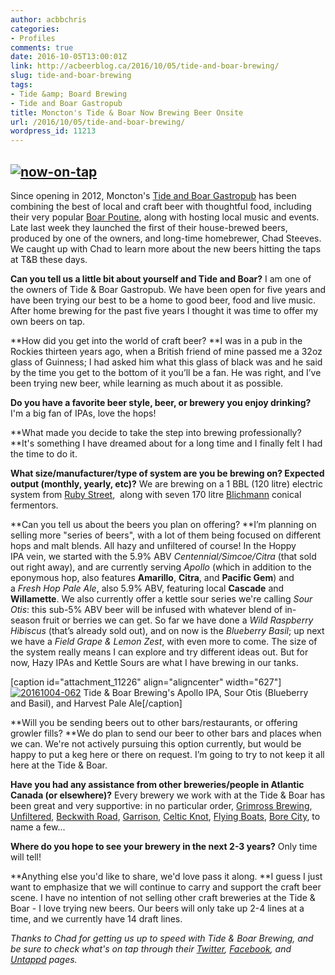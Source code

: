 ```yaml
---
author: acbbchris
categories:
- Profiles
comments: true
date: 2016-10-05T13:00:01Z
link: http://acbeerblog.ca/2016/10/05/tide-and-boar-brewing/
slug: tide-and-boar-brewing
tags:
- Tide &amp; Board Brewing
- Tide and Boar Gastropub
title: Moncton's Tide & Boar Now Brewing Beer Onsite
url: /2016/10/05/tide-and-boar-brewing/
wordpress_id: 11213
---
```


## [![now-on-tap](http://acbeerblog.ca/wp-content/uploads/2017/10/now-on-tap-1024x538.jpg)](http://acbeerblog.ca/wp-content/uploads/2017/10/now-on-tap.jpg)


Since opening in 2012, Moncton's [Tide and Boar Gastropub](http://www.tideandboar.com/) has been combining the best of local and craft beer with thoughtful food, including their very popular [Boar Poutine](https://www.google.ca/search?q=Boar+Poutine&source=lnms&tbm=isch&sa=X&ved=0ahUKEwiUqs6dl8LPAhXCNx4KHZF2DNsQ_AUICCgB&biw=1600&bih=699), along with hosting local music and events. Late last week they launched the first of their house-brewed beers, produced by one of the owners, and long-time homebrewer, Chad Steeves. We caught up with Chad to learn more about the new beers hitting the taps at T&B these days.

**Can you tell us a little bit about yourself and Tide and Boar?**
I am one of the owners of Tide & Boar Gastropub. We have been open for five years and have been trying our best to be a home to good beer, food and live music. After home brewing for the past five years I thought it was time to offer my own beers on tap.

**How did you get into the world of craft beer?
**I was in a pub in the Rockies thirteen years ago, when a British friend of mine passed me a 32oz glass of Guinness; I had asked him what this glass of black was and he said by the time you get to the bottom of it you’ll be a fan. He was right, and I’ve been trying new beer, while learning as much about it as possible.

**Do you have a favorite beer style, beer, or brewery you enjoy drinking?**
I'm a big fan of IPAs, love the hops!

**What made you decide to take the step into brewing professionally?
**It's something I have dreamed about for a long time and I finally felt I had the time to do it.

**What size/manufacturer/type of system are you be brewing on? Expected output (monthly, yearly, etc)?**
We are brewing on a 1 BBL (120 litre) electric system from [Ruby Street](http://www.rubystreetbrewing.com/),  along with seven 170 litre [Blichmann](http://www.blichmannengineering.com/) conical fermentors.

**Can you tell us about the beers you plan on offering?
**I’m planning on selling more "series of beers", with a lot of them being focused on different hops and malt blends. All hazy and unfiltered of course! In the Hoppy IPA vein, we started with the 5.9% ABV _Centennial/Simcoe/Citra_ (that sold out right away), and are currently serving _Apollo_ (which in addition to the eponymous hop, also features **Amarillo**, **Citra**, and **Pacific Gem**) and a _Fresh Hop Pale Ale_, also 5.9% ABV, featuring local **Cascade** and **Willamette**. We also currently offer a kettle sour series we're calling _Sour Otis_: this sub-5% ABV beer will be infused with whatever blend of in-season fruit or berries we can get. So far we have done a _Wild Raspberry Hibiscus_ (that’s already sold out), and on now is the _Blueberry Basil_; up next we have a _Field Grape & Lemon Zest_, with even more to come. The size of the system really means I can explore and try different ideas out. But for now, Hazy IPAs and Kettle Sours are what I have brewing in our tanks.

[caption id="attachment_11226" align="aligncenter" width="627"][![20161004-062](http://acbeerblog.ca/wp-content/uploads/2017/10/20161004-062-1024x1024.jpg)](http://acbeerblog.ca/wp-content/uploads/2017/10/20161004-062.jpg) Tide & Boar Brewing's Apollo IPA, Sour Otis (Blueberry and Basil), and Harvest Pale Ale[/caption]

**Will you be sending beers out to other bars/restaurants, or offering growler fills?
**We do plan to send our beer to other bars and places when we can. We're not actively pursuing this option currently, but would be happy to put a keg here or there on request. I’m going to try to not keep it all here at the Tide & Boar.

**Have you had any assistance from other breweries/people in Atlantic Canada (or elsewhere)?**
Every brewery we work with at the Tide & Boar has been great and very supportive: in no particular order, [Grimross Brewing](http://grimross.com/), [Unfiltered](http://hoppyasballs.ca), [Beckwith Road](http://beckwithroad.com/), [Garrison](http://www.garrisonbrewing.com/), [Celtic Knot](https://www.facebook.com/CelticKnotBrewing), [Flying Boats](https://www.facebook.com/pages/Flying-Boats-Brewing/1580598582194710), [Bore City](http://www.borecitybrewing.com/), to name a few...

**Where do you hope to see your brewery in the next 2-3 years?**
Only time will tell!

**Anything else you'd like to share, we'd love pass it along.
**I guess I just want to emphasize that we will continue to carry and support the craft beer scene. I have no intention of not selling other craft breweries at the Tide & Boar - I love trying new beers. Our beers will only take up 2-4 lines at a time, and we currently have 14 draft lines.

_Thanks to Chad for getting us up to speed with Tide & Boar Brewing, and be sure to check what's on tap through their [Twitter](http://www.twitter.com/TideandBoar), [Facebook](https://www.facebook.com/tideandboar/), and [Untappd](https://untappd.com/w/tide-boar-brewing/299297) pages._
